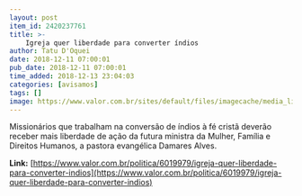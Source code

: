 ```yaml
---
layout: post
item_id: 2420237761
title: >-
    Igreja quer liberdade para converter índios
author: Tatu D'Oquei
date: 2018-12-11 07:00:01
pub_date: 2018-12-11 07:00:01
time_added: 2018-12-13 23:04:03
categories: [avisamos]
tags: []
image: https://www.valor.com.br/sites/default/files/imagecache/media_library_big_horizontal/gn/18/12/foto11pol-101-missiona-a9.jpg
---
```


Missionários que trabalham na conversão de índios à fé cristã deverão receber mais liberdade de ação da futura ministra da Mulher, Família e Direitos Humanos, a pastora evangélica Damares Alves.

**Link:** [https://www.valor.com.br/politica/6019979/igreja-quer-liberdade-para-converter-indios](https://www.valor.com.br/politica/6019979/igreja-quer-liberdade-para-converter-indios)

